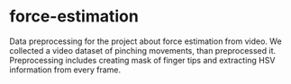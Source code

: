 # force-estimation
Data preprocessing for the project about force estimation from video. We collected a video dataset of pinching movements, than preprocessed it.
Preprocessing includes creating mask of finger tips and extracting HSV information from every frame.
